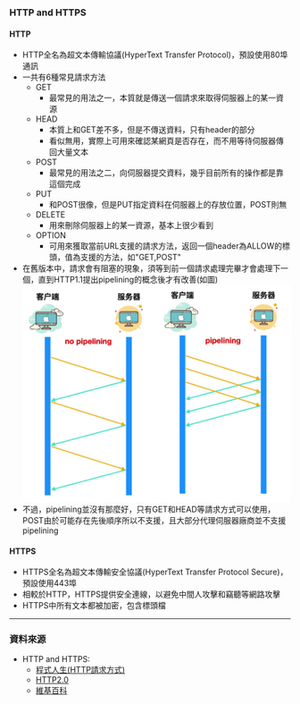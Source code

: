 ### HTTP and HTTPS

#### HTTP

- HTTP全名為超文本傳輸協議(HyperText Transfer Protocol)，預設使用80埠通訊
- 一共有6種常見請求方法
  - GET
    - 最常見的用法之一，本質就是傳送一個請求來取得伺服器上的某一資源
  - HEAD
    - 本質上和GET差不多，但是不傳送資料，只有header的部分
    - 看似無用，實際上可用來確認某網頁是否存在，而不用等待伺服器傳回大量文本
  - POST
    - 最常見的用法之二，向伺服器提交資料，幾乎目前所有的操作都是靠這個完成
  - PUT
    - 和POST很像，但是PUT指定資料在伺服器上的存放位置，POST則無
  - DELETE
    - 用來刪除伺服器上的某一資源，基本上很少看到
  - OPTION
    - 可用來獲取當前URL支援的請求方法，返回一個header為ALLOW的標頭，值為支援的方法，如"GET,POST"
- 在舊版本中，請求會有阻塞的現象，須等到前一個請求處理完畢才會處理下一個，直到HTTP1.1提出pipelining的概念後才有改善(如圖)
  ![圖1](1.jpg)
- 不過，pipelining並沒有那麼好，只有GET和HEAD等請求方式可以使用，POST由於可能存在先後順序所以不支援，且大部分代理伺服器廠商並不支援pipelining

#### HTTPS

- HTTPS全名為超文本傳輸安全協議(HyperText Transfer Protocol Secure)，預設使用443埠
- 相較於HTTP，HTTPS提供安全連線，以避免中間人攻擊和竊聽等網路攻擊
- HTTPS中所有文本都被加密，包含標頭檔
___

### 資料來源

- HTTP and HTTPS:
  - [程式人生(HTTP請求方式)](https://www.796t.com/content/1543599004.html)
  - [HTTP2.0](https://iter01.com/614030.html)
  - [維基百科](https://zh.wikipedia.org/zh-tw/%E8%B6%85%E6%96%87%E6%9C%AC%E4%BC%A0%E8%BE%93%E5%8D%8F%E8%AE%AE)